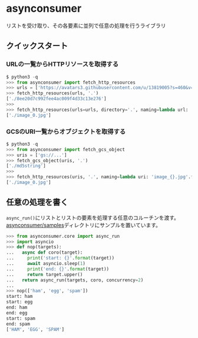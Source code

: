 # asynconsumer

リストを受け取り、その各要素に並列で任意の処理を行うライブラリ

## クイックスタート

### URLの一覧からHTTPリソースを取得する

```python
$ python3 -q
>>> from asynconsumer import fetch_http_resources
>>> urls = ['https://avatars3.githubusercontent.com/u/13819005?s=460&v=4']
>>> fetch_http_resources(urls, '.')
['./8ee20d7c992fee4ac009f4d33c13e276']
>>>
>>> fetch_http_resources(urls=urls, directory='.', naming=lambda url: 'image_{}.jpg'.format(urls.index(url)))
['./image_0.jpg']
```

### GCSのURI一覧からオブジェクトを取得する

```python
$ python3 -q
>>> from asynconsumer import fetch_gcs_object
>>> uris = ['gs://...']
>>> fetch_gcs_object(uris, '.')
['./md5string']
>>>
>>> fetch_http_resources(uris, '.', naming=lambda uri: 'image_{}.jpg'.format(uris.index(uri)))
['./image_0.jpg']
```

## 任意の処理を書く

`async_run()`にリストとリストの要素を処理する任意のコルーチンを渡す。
[asynconsumer/samples](./asynconsumer/samples)ディレクトリにサンプルを置いています。


```python
>>> from asynconsumer.core import async_run
>>> import asyncio
>>> def nop(targets):
...   async def coro(target):
...     print('start: {}'.format(target))
...     await asyncio.sleep(1)
...     print('end: {}'.format(target))
...     return target.upper()
...   return async_run(targets, coro, concurrency=2)
...
>>> nop(['ham', 'egg', 'spam'])
start: ham
start: egg
end: ham
end: egg
start: spam
end: spam
['HAM', 'EGG', 'SPAM']
```
